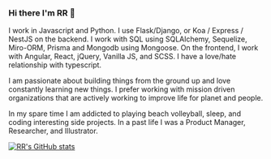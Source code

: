 ### Hi there I'm RR 👋

I work in Javascript and Python. I use Flask/Django, or Koa / Express / NestJS on the backend. I work with SQL using SQLAlchemy, Sequelize, Miro-ORM, Prisma and Mongodb using Mongoose. On the frontend, I work with Angular, React, jQuery, Vanilla JS, and SCSS. I have a love/hate relationship with typescript.

I am passionate about building things from the ground up and love constantly learning new things. I prefer working with mission driven organizations that are actively working to improve life for planet and people. 

In my spare time I am addicted to playing beach volleyball, sleep, and coding interesting side projects. In a past life I was a Product Manager, Researcher, and Illustrator.

[![RR's GitHub stats](https://github-readme-stats.vercel.app/api?username=roznoshchik&show_icons=true&count_private=true&hide_rank=true)](https://github.com/anuraghazra/github-readme-stats)
